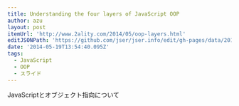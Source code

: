 ```yaml
---
title: Understanding the four layers of JavaScript OOP
author: azu
layout: post
itemUrl: 'http://www.2ality.com/2014/05/oop-layers.html'
editJSONPath: 'https://github.com/jser/jser.info/edit/gh-pages/data/2014/05/index.json'
date: '2014-05-19T13:54:40.095Z'
tags:
  - JavaScript
  - OOP
  - スライド
---
```

JavaScriptとオブジェクト指向について
